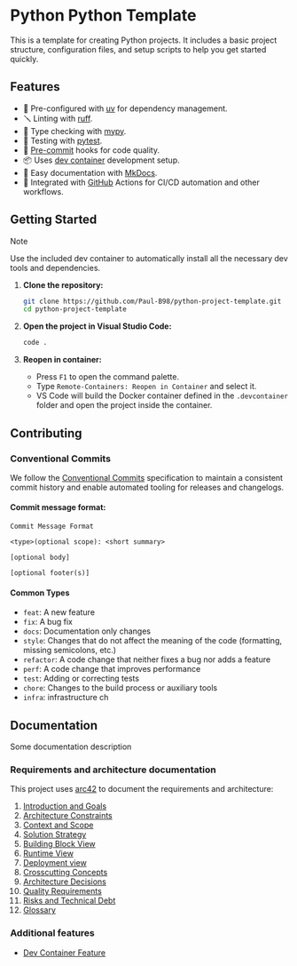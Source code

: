 # Python Python Template

This is a template for creating Python projects. It includes a basic project structure, configuration files, and setup scripts to help you get started quickly.

## Features

- 📁 Pre-configured with [uv](https://docs.astral.sh/uv/) for dependency management.
- 🪛 Linting with [ruff](https://docs.astral.sh/ruff/).
- 🔧 Type checking with [mypy](https://mypy-lang.org/).
- 🧪 Testing with [pytest](https://docs.pytest.org/en/stable/).
- 📝 [Pre-commit](https://pre-commit.com/) hooks for code quality.
- 📦 Uses [dev container](https://containers.dev/) development setup.
- 🔎 Easy documentation with [MkDocs](https://containers.dev/).
- 🧰 Integrated with [GitHub](https://docs.github.com/en) Actions for CI/CD automation and other workflows.

## Getting Started

> [!NOTE]
> Use the included dev container to automatically install all the necessary dev tools and dependencies.

1. **Clone the repository:**
    ```sh
    git clone https://github.com/Paul-B98/python-project-template.git
    cd python-project-template
    ```

2. **Open the project in Visual Studio Code:**
    ```sh
    code .
    ```

3. **Reopen in container:**
    - Press `F1` to open the command palette.
    - Type `Remote-Containers: Reopen in Container` and select it.
    - VS Code will build the Docker container defined in the `.devcontainer` folder and open the project inside the container.

## Contributing

### Conventional Commits

We follow the [Conventional Commits]() specification to maintain a consistent commit history and enable automated tooling for releases and changelogs.

#### Commit message format:
```
Commit Message Format

<type>(optional scope): <short summary>

[optional body]

[optional footer(s)]
```

#### Common Types

- `feat`: A new feature
- `fix`: A bug fix
- `docs`: Documentation only changes
- `style`: Changes that do not affect the meaning of the code (formatting, missing semicolons, etc.)
- `refactor`: A code change that neither fixes a bug nor adds a feature
- `perf`: A code change that improves performance
- `test`: Adding or correcting tests
- `chore`: Changes to the build process or auxiliary tools
- `infra`: infrastructure ch

## Documentation

Some documentation description

### Requirements and architecture documentation

This project uses [arc42](https://docs.arc42.org/home/) to document the requirements and architecture:
1. [Introduction and Goals](docs/arc/introduction.md)
1. [Architecture Constraints](docs/arc/constraints.md)
1. [Context and Scope](docs/arc/context.md)
1. [Solution Strategy](docs/arc/strategy.md)
1. [Building Block View](docs/arc/building_block.md)
1. [Runtime View](docs/arc/runtime.md)
1. [Deployment view](docs/arc/deployment.md)
1. [Crosscutting Concepts](docs/arc/concepts.md)
1. [Architecture Decisions](docs/arc/decisions.md)
1. [Quality Requirements](docs/arc/quality.md)
1. [Risks and Technical Debt](docs/arc/risks.md)
1. [Glossary](docs/arc/glossary.md)

### Additional features

* [Dev Container Feature](https://containers.dev/features)
